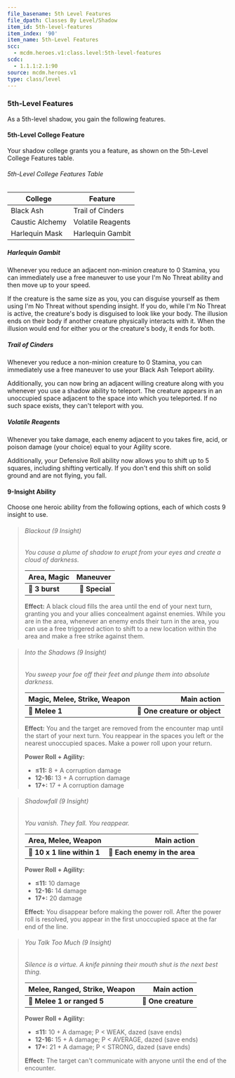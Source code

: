 ```yaml
---
file_basename: 5th Level Features
file_dpath: Classes By Level/Shadow
item_id: 5th-level-features
item_index: '90'
item_name: 5th-Level Features
scc:
  - mcdm.heroes.v1:class.level:5th-level-features
scdc:
  - 1.1.1:2.1:90
source: mcdm.heroes.v1
type: class/level
---
```


### 5th-Level Features

As a 5th-level shadow, you gain the following features.

#### 5th-Level College Feature

Your shadow college grants you a feature, as shown on the 5th-Level College Features table.

###### 5th-Level College Features Table

| College         | Feature           |
| --------------- | ----------------- |
| Black Ash       | Trail of Cinders  |
| Caustic Alchemy | Volatile Reagents |
| Harlequin Mask  | Harlequin Gambit  |

##### Harlequin Gambit

Whenever you reduce an adjacent non-minion creature to 0 Stamina, you can immediately use a free maneuver to use your I'm No Threat ability and then move up to your speed.

If the creature is the same size as you, you can disguise yourself as them using I'm No Threat without spending insight. If you do, while I'm No Threat is active, the creature's body is disguised to look like your body. The illusion ends on their body if another creature physically interacts with it. When the illusion would end for either you or the creature's body, it ends for both.

##### Trail of Cinders

Whenever you reduce a non-minion creature to 0 Stamina, you can immediately use a free maneuver to use your Black Ash Teleport ability.

Additionally, you can now bring an adjacent willing creature along with you whenever you use a shadow ability to teleport. The creature appears in an unoccupied space adjacent to the space into which you teleported. If no such space exists, they can't teleport with you.

##### Volatile Reagents

Whenever you take damage, each enemy adjacent to you takes fire, acid, or poison damage (your choice) equal to your Agility score.

Additionally, your Defensive Roll ability now allows you to shift up to 5 squares, including shifting vertically. If you don't end this shift on solid ground and are not flying, you fall.

#### 9-Insight Ability

Choose one heroic ability from the following options, each of which costs 9 insight to use.

<!-- -->
> ###### Blackout (9 Insight)
>
> *You cause a plume of shadow to erupt from your eyes and create a cloud of darkness.*
>
> | **Area, Magic** |   **Maneuver** |
> | --------------- | -------------: |
> | **📏 3 burst**  | **🎯 Special** |
>
> **Effect:** A black cloud fills the area until the end of your next turn, granting you and your allies concealment against enemies. While you are in the area, whenever an enemy ends their turn in the area, you can use a free triggered action to shift to a new location within the area and make a free strike against them.

<!-- -->
> ###### Into the Shadows (9 Insight)
>
> *You sweep your foe off their feet and plunge them into absolute darkness.*
>
> | **Magic, Melee, Strike, Weapon** |               **Main action** |
> | -------------------------------- | ----------------------------: |
> | **📏 Melee 1**                   | **🎯 One creature or object** |
>
> **Effect:** You and the target are removed from the encounter map until the start of your next turn. You reappear in the spaces you left or the nearest unoccupied spaces. Make a power roll upon your return.
>
> **Power Roll + Agility:**
>
> - **≤11:** 8 + A corruption damage
> - **12-16:** 13 + A corruption damage
> - **17+:** 17 + A corruption damage

<!-- -->
> ###### Shadowfall (9 Insight)
>
> *You vanish. They fall. You reappear.*
>
> | **Area, Melee, Weapon**     |               **Main action** |
> | --------------------------- | ----------------------------: |
> | **📏 10 x 1 line within 1** | **🎯 Each enemy in the area** |
>
> **Power Roll + Agility:**
>
> - **≤11:** 10 damage
> - **12-16:** 14 damage
> - **17+:** 20 damage
>
> **Effect:** You disappear before making the power roll. After the power roll is resolved, you appear in the first unoccupied space at the far end of the line.

<!-- -->
> ###### You Talk Too Much (9 Insight)
>
> *Silence is a virtue. A knife pinning their mouth shut is the next best thing.*
>
> | **Melee, Ranged, Strike, Weapon** |     **Main action** |
> | --------------------------------- | ------------------: |
> | **📏 Melee 1 or ranged 5**        | **🎯 One creature** |
>
> **Power Roll + Agility:**
>
> - **≤11:** 10 + A damage; P < WEAK, dazed (save ends)
> - **12-16:** 15 + A damage; P < AVERAGE, dazed (save ends)
> - **17+:** 21 + A damage; P < STRONG, dazed (save ends)
>
> **Effect:** The target can't communicate with anyone until the end of the encounter.
